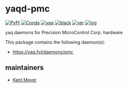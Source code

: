 # yaqd-pmc

[![PyPI](https://img.shields.io/pypi/v/yaqd-pmc)](https://pypi.org/project/yaqd-pmc)
[![Conda](https://img.shields.io/conda/vn/conda-forge/yaqd-pmc)](https://anaconda.org/conda-forge/yaqd-pmc)
[![yaq](https://img.shields.io/badge/framework-yaq-orange)](https://yaq.fyi/)
[![black](https://img.shields.io/badge/code--style-black-black)](https://black.readthedocs.io/)
[![ver](https://img.shields.io/badge/calver-YYYY.0M.MICRO-blue)](https://calver.org/)
[![log](https://img.shields.io/badge/change-log-informational)](https://gitlab.com/yaq/yaqd-pmc/-/blob/main/CHANGELOG.md)

yaq daemons for Precision MicroControl Corp. hardware

This package contains the following daemon(s):

- https://yaq.fyi/daemons/pmc

## maintainers

- [Kent Meyer](https://github.com/kameyer226)
